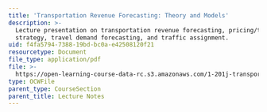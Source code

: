 ```yaml
---
title: 'Transportation Revenue Forecasting: Theory and Models'
description: >-
  Lecture presentation on transportation revenue forecasting, pricing/tolling
  strategy, travel demand forecasting, and traffic assignment.
uid: f4fa5794-7388-19bd-bc0a-e42508120f21
resourcetype: Document
file_type: application/pdf
file: >-
  https://open-learning-course-data-rc.s3.amazonaws.com/1-201j-transportation-systems-analysis-demand-and-economics-fall-2008/f4fa5794738819bdbc0ae42508120f21_MIT1_201JF08_lec16.pdf
type: OCWFile
parent_type: CourseSection
parent_title: Lecture Notes
---
```

